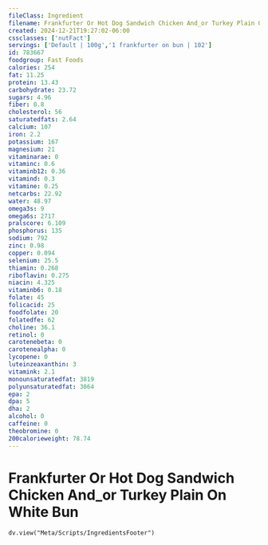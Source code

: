 ```yaml
---
fileClass: Ingredient
filename: Frankfurter Or Hot Dog Sandwich Chicken And_or Turkey Plain On White Bun
created: 2024-12-21T19:27:02-06:00
cssclasses: ['nutFact']
servings: ['Default | 100g','1 frankfurter on bun | 102']
id: 783667
foodgroup: Fast Foods
calories: 254
fat: 11.25
protein: 13.43
carbohydrate: 23.72
sugars: 4.96
fiber: 0.8
cholesterol: 56
saturatedfats: 2.64
calcium: 107
iron: 2.2
potassium: 167
magnesium: 21
vitaminarae: 0
vitaminc: 0.6
vitaminb12: 0.36
vitamind: 0.3
vitamine: 0.25
netcarbs: 22.92
water: 48.97
omega3s: 9
omega6s: 2717
pralscore: 6.109
phosphorus: 135
sodium: 792
zinc: 0.98
copper: 0.094
selenium: 25.5
thiamin: 0.268
riboflavin: 0.275
niacin: 4.325
vitaminb6: 0.18
folate: 45
folicacid: 25
foodfolate: 20
folatedfe: 62
choline: 36.1
retinol: 0
carotenebeta: 0
carotenealpha: 0
lycopene: 0
luteinzeaxanthin: 3
vitamink: 2.1
monounsaturatedfat: 3819
polyunsaturatedfat: 3064
epa: 2
dpa: 5
dha: 2
alcohol: 0
caffeine: 0
theobromine: 0
200calorieweight: 78.74
---
```


# Frankfurter Or Hot Dog Sandwich Chicken And_or Turkey Plain On White Bun

```dataviewjs
dv.view("Meta/Scripts/IngredientsFooter")
```